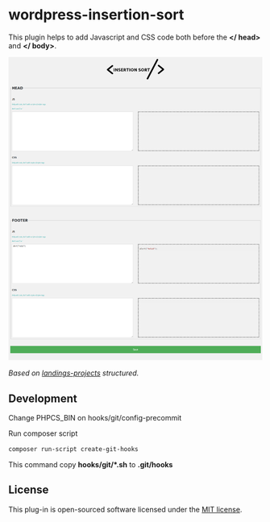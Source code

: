 # wordpress-insertion-sort

This plugin helps to add Javascript and CSS code both before the **</ head>** and **</ body>**.

![Screenshot 001](./insertion-sort-ss001.png)

_Based on [landings-projects](https://github.com/ricardo-miguel/landings-project) structured._

## Development

Change PHPCS_BIN on hooks/git/config-precommit

Run composer script

```bash
composer run-script create-git-hooks
```

This command copy **hooks/git/\*.sh** to **.git/hooks**

## License
This plug-in is open-sourced software licensed under the [MIT license](https://opensource.org/licenses/MIT).

